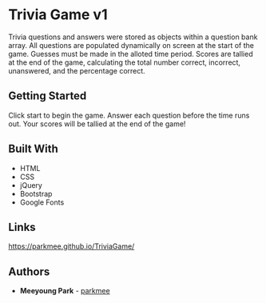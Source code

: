 # Trivia Game v1
Trivia questions and answers were stored as objects within a question bank array. All questions are populated dynamically on screen at the start of the game. Guesses must be made in the alloted time period. Scores are tallied at the end of the game, calculating the total number correct, incorrect, unanswered, and the percentage correct.

## Getting Started

Click start to begin the game. Answer each question before the time runs out. Your scores will be tallied at the end of the game!

## Built With

* HTML
* CSS
* jQuery
* Bootstrap
* Google Fonts

## Links

https://parkmee.github.io/TriviaGame/

## Authors

* **Meeyoung Park** - [parkmee](https://github.com/parkmee)
